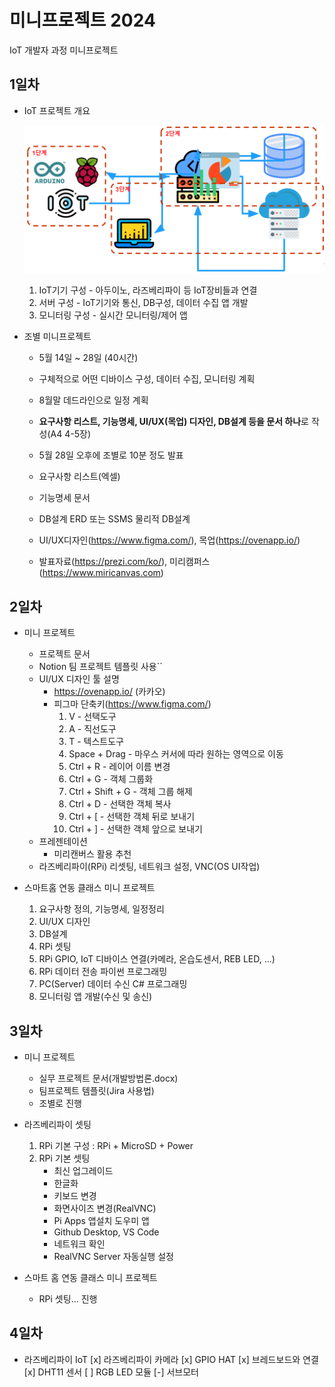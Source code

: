 # 미니프로젝트 2024
IoT 개발자 과정 미니프로젝트

## 1일차
- IoT 프로젝트 개요

    ![IoT프로젝트](https://raw.githubusercontent.com/breadcoffee/miniprojects-2024/main/images/mp001.png)

    1. IoT기기 구성 - 아두이노, 라즈베리파이 등 IoT장비들과 연결
    2. 서버 구성 - IoT기기와 통신, DB구성, 데이터 수집 앱 개발
    3. 모니터링 구성 - 실시간 모니터링/제어 앱

- 조별 미니프로젝트
     - 5월 14일 ~ 28일 (40시간)
     - 구체적으로 어떤 디바이스 구성, 데이터 수집, 모니터링 계획
     - 8월말 데드라인으로 일정 계획
     - **요구사항 리스트, 기능명세, UI/UX(목업) 디자인, DB설계 등을 문서 하나**로 작성(A4 4-5장)
     - 5월 28일 오후에 조별로 10분 정도 발표

     - 요구사항 리스트(엑셀)
     - 기능명세 문서
     - DB설계 ERD 또는 SSMS 물리적 DB설계
     - UI/UX디자인(https://www.figma.com/), 목업(https://ovenapp.io/)
     - 발표자료(https://prezi.com/ko/), 미리캠퍼스(https://www.miricanvas.com)

## 2일차
- 미니 프로젝트
    - 프로젝트 문서
    - Notion 팀 프로젝트 템플릿 사용``
    - UI/UX 디자인 툴 설명
        - https://ovenapp.io/ (카카오)
        - 피그마 단축키(https://www.figma.com/)
            1. V - 선택도구
            2. A - 직선도구
            3. T - 텍스트도구
            4. Space + Drag - 마우스 커서에 따라 원하는 영역으로 이동
            5. Ctrl + R - 레이어 이름 변경
            6. Ctrl + G - 객체 그룹화
            7. Ctrl + Shift + G - 객체 그룹 해제
            8. Ctrl + D - 선택한 객체 복사
            9. Ctrl + [ - 선택한 객체 뒤로 보내기
            10. Ctrl + ] - 선택한 객체 앞으로 보내기
    - 프레젠테이션
        - 미리캔버스 활용 추천
    - 라즈베리파이(RPi) 리셋팅, 네트워크 설정, VNC(OS UI작업)

- 스마트홈 연동 클래스 미니 프로젝트
    1. 요구사항 정의, 기능명세, 일정정리
    2. UI/UX 디자인
    3. DB설계
    4. RPi 셋팅
    5. RPi GPIO, IoT 디바이스 연결(카메라, 온습도센서, REB LED, ...)
    6. RPi 데이터 전송 파이썬 프로그래밍
    7. PC(Server) 데이터 수신 C# 프로그래밍
    8. 모니터링 앱 개발(수신 및 송신)

## 3일차
- 미니 프로젝트
    - 실무 프로젝트 문서(개발방법론.docx)
    - 팀프로젝트 템플릿(Jira 사용법)
    - 조별로 진행

- 라즈베리파이 셋팅
    1. RPi 기본 구성 : RPi + MicroSD + Power
    2. RPi 기본 셋팅
        - 최신 업그레이드
        - 한글화
        - 키보드 변경
        - 화면사이즈 변경(RealVNC)
        - Pi Apps 앱설치 도우미 앱
        - Github Desktop, VS Code
        - 네트워크 확인
        - RealVNC Server 자동실행 설정

- 스마트 홈 연동 클래스 미니 프로젝트
    - RPi 셋팅... 진행


## 4일차
- 라즈베리파이 IoT
    [x] 라즈베리파이 카메라
    [x] GPIO HAT
    [x] 브레드보드와 연결
    [x] DHT11 센서
    [ ] RGB LED 모듈
    [-] 서브모터